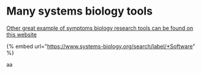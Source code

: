 # Many systems biology tools

[Other great example of symptoms biology research tools can be found on this website](https://www.systems-biology.org/search/label/\*Software)

{% embed url="https://www.systems-biology.org/search/label/*Software" %}

aa
